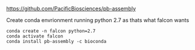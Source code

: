 https://github.com/PacificBiosciences/pb-assembly

Create conda envrionment running python 2.7 as thats what falcon wants

```
conda create -n falcon python=2.7
conda activate falcon
conda install pb-assembly -c bioconda
```
